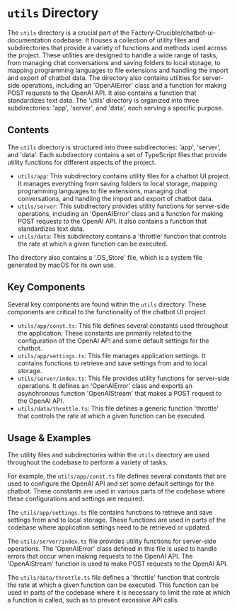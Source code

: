 
# `utils` Directory

The `utils` directory is a crucial part of the Factory-Crucible/chatbot-ui-documentation codebase. It houses a collection of utility files and subdirectories that provide a variety of functions and methods used across the project. These utilities are designed to handle a wide range of tasks, from managing chat conversations and saving folders to local storage, to mapping programming languages to file extensions and handling the import and export of chatbot data. The directory also contains utilities for server-side operations, including an 'OpenAIError' class and a function for making POST requests to the OpenAI API. It also contains a function that standardizes text data. The 'utils' directory is organized into three subdirectories: 'app', 'server', and 'data', each serving a specific purpose.

## Contents

The `utils` directory is structured into three subdirectories: 'app', 'server', and 'data'. Each subdirectory contains a set of TypeScript files that provide utility functions for different aspects of the project.

- `utils/app`: This subdirectory contains utility files for a chatbot UI project. It manages everything from saving folders to local storage, mapping programming languages to file extensions, managing chat conversations, and handling the import and export of chatbot data.
- `utils/server`: This subdirectory provides utility functions for server-side operations, including an 'OpenAIError' class and a function for making POST requests to the OpenAI API. It also contains a function that standardizes text data.
- `utils/data`: This subdirectory contains a 'throttle' function that controls the rate at which a given function can be executed.

The directory also contains a '.DS_Store' file, which is a system file generated by macOS for its own use.

## Key Components

Several key components are found within the `utils` directory. These components are critical to the functionality of the chatbot UI project.

- `utils/app/const.ts`: This file defines several constants used throughout the application. These constants are primarily related to the configuration of the OpenAI API and some default settings for the chatbot.
- `utils/app/settings.ts`: This file manages application settings. It contains functions to retrieve and save settings from and to local storage.
- `utils/server/index.ts`: This file provides utility functions for server-side operations. It defines an 'OpenAIError' class and exports an asynchronous function 'OpenAIStream' that makes a POST request to the OpenAI API.
- `utils/data/throttle.ts`: This file defines a generic function 'throttle' that controls the rate at which a given function can be executed.

## Usage & Examples

The utility files and subdirectories within the `utils` directory are used throughout the codebase to perform a variety of tasks.

For example, the `utils/app/const.ts` file defines several constants that are used to configure the OpenAI API and set some default settings for the chatbot. These constants are used in various parts of the codebase where these configurations and settings are required.

The `utils/app/settings.ts` file contains functions to retrieve and save settings from and to local storage. These functions are used in parts of the codebase where application settings need to be retrieved or updated.

The `utils/server/index.ts` file provides utility functions for server-side operations. The 'OpenAIError' class defined in this file is used to handle errors that occur when making requests to the OpenAI API. The 'OpenAIStream' function is used to make POST requests to the OpenAI API.

The `utils/data/throttle.ts` file defines a 'throttle' function that controls the rate at which a given function can be executed. This function can be used in parts of the codebase where it is necessary to limit the rate at which a function is called, such as to prevent excessive API calls.
